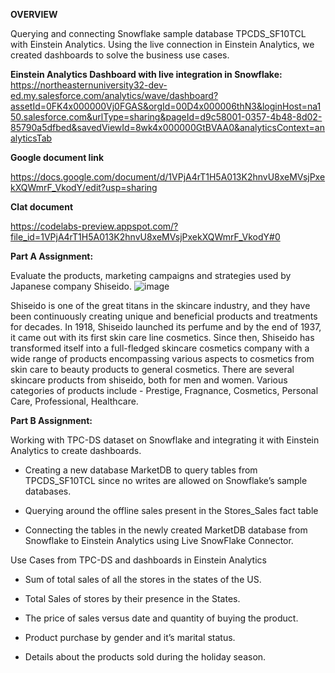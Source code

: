 **OVERVIEW**

Querying and connecting Snowflake sample database TPCDS_SF10TCL with Einstein Analytics. Using the live connection in Einstein Analytics, we created dashboards to solve the business use cases. 

**Einstein Analytics Dashboard with live integration in Snowflake:**
https://northeasternuniversity32-dev-ed.my.salesforce.com/analytics/wave/dashboard?assetId=0FK4x000000Vj0FGAS&orgId=00D4x000006thN3&loginHost=na150.salesforce.com&urlType=sharing&pageId=d9c58001-0357-4b48-8d02-85790a5dfbed&savedViewId=8wk4x000000GtBVAA0&analyticsContext=analyticsTab

**Google document link** 

https://docs.google.com/document/d/1VPjA4rT1H5A013K2hnvU8xeMVsjPxekXQWmrF_VkodY/edit?usp=sharing

**Clat document**

https://codelabs-preview.appspot.com/?file_id=1VPjA4rT1H5A013K2hnvU8xeMVsjPxekXQWmrF_VkodY#0


**Part A Assignment:**

Evaluate the products, marketing campaigns and strategies used by Japanese company Shiseido.
![image](https://user-images.githubusercontent.com/25616463/114880005-ad868f00-9dcf-11eb-91b3-cba5458813e3.png)

Shiseido is one of the great titans in the skincare industry, and they have been continuously creating unique and beneficial products and treatments for decades.
In 1918, Shiseido launched its perfume and by the end of 1937, it came out with its first skin care line cosmetics. Since then, Shiseido has transformed itself into a full-fledged skincare cosmetics company with a wide range of products encompassing various aspects to cosmetics from skin care to beauty products to general cosmetics.
There are several skincare products from shiseido, both for men and women. Various categories of products include - Prestige, Fragnance, Cosmetics, Personal Care, Professional, Healthcare. 

**Part B Assignment:**

Working with TPC-DS dataset on Snowflake and integrating it with Einstein Analytics to create dashboards.

* Creating a new database MarketDB to query tables from TPCDS_SF10TCL since no writes are allowed on Snowflake’s sample databases.

* Querying around the offline sales present in the Stores_Sales fact table

* Connecting the tables in the newly created MarketDB database from Snowflake to Einstein Analytics using Live SnowFlake Connector.

Use Cases from TPC-DS and dashboards in Einstein Analytics

* Sum of total sales of all the stores in the states of the US.

* Total Sales of stores by their presence in the States.

* The price of sales versus date and quantity of buying the product.

* Product purchase by gender and it’s marital status.

* Details about the products sold during the holiday season.

